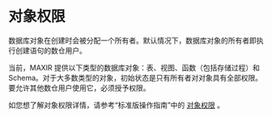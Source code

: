 # 对象权限
数据库对象在创建时会被分配一个所有者。默认情况下，数据库对象的所有者即执行创建语句的数仓用户。

当前，MAXIR 提供以下类型的数据库对象：表、视图、函数（包括存储过程）和 Schema。对于大多数类型的对象，初始状态是只有所有者对对象具有全部权限。要允许其他数仓用户使用它，必须授予权限。

如您想了解对象权限详情，请参考“标准版操作指南”中的 [对象权限](/maxir/guides/security/object-privileges) 。

